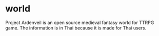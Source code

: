# world
Project Ardenveil is an open source medieval fantasy world for TTRPG game. The information is in Thai because it is made for Thai users.
